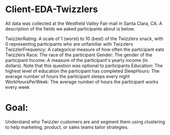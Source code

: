 # Client-EDA-Twizzlers

All data was collected at the Westfield Valley Fair mall in Santa Clara, CA. A description of the fields we asked participants about is below.

TwizzlerRating: A scale of 1 (worst) to 10 (best) of the Twizzlers snack, with 0 representing participants who are unfamiliar with Twizzlers
TwizzlerFrequency: A categorical measure of how often the participant eats Twizzlers
Race: The race of the participant
Gender: The gender of the participant
Income: A measure of the participant's yearly income (in dollars). Note that this question was optional to participants
Education: The highest level of education the participant has completed
SleepHours: The average number of hours the participant sleeps every night
WorkHoursPerWeek: The average number of hours the participant works every week

# Goal:
Understand who Twizzler customers are and segment them using clustering to help marketing, product, or sales teams tailor strategies.

